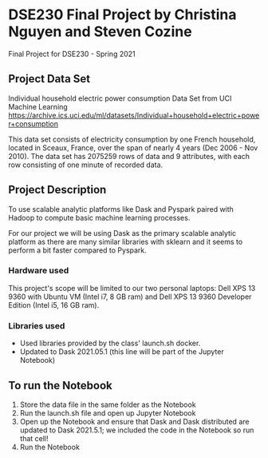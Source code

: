 # DSE230 Final Project by Christina Nguyen and Steven Cozine
Final Project for DSE230 - Spring 2021

## Project Data Set
Individual household electric power consumption Data Set from UCI Machine Learning 
https://archive.ics.uci.edu/ml/datasets/Individual+household+electric+power+consumption

This data set consists of electricity consumption by one French household, located in Sceaux, France, over the span of nearly 4 years (Dec 2006 - Nov 2010). The data set has 2075259 rows of data and 9 attributes, with each row consisting of one minute of recorded data. 

## Project Description
To use scalable analytic platforms like Dask and Pyspark paired with Hadoop to compute basic machine learning processes. 

For our project we will be using Dask as the primary scalable analytic platform as there are many similar libraries with sklearn and it seems to perform a bit faster compared to Pyspark.

### Hardware used
This project's scope will be limited to our two personal laptops: Dell XPS 13 9360 with Ubuntu VM (Intel i7, 8 GB ram) and Dell XPS 13 9360 Developer Edition (Intel i5, 16 GB ram).

### Libraries used
* Used libraries provided by the class' launch.sh docker. 
* Updated to Dask 2021.05.1 (this line will be part of the Jupyter Notebook)

## To run the Notebook
1. Store the data file in the same folder as the Notebook
2. Run the launch.sh file and open up Jupyter Notebook
3. Open up the Notebook and ensure that Dask and Dask distributed are updated to Dask 2021.5.1; we included the code in the Notebook so run that cell!
4. Run the Notebook
